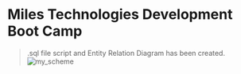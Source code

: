 # Miles Technologies Development Boot Camp
> .sql file script and Entity Relation Diagram has been created.
![my_scheme](https://user-images.githubusercontent.com/49266473/104472133-36820480-55ee-11eb-86cb-7f2f2fe5529d.png)

